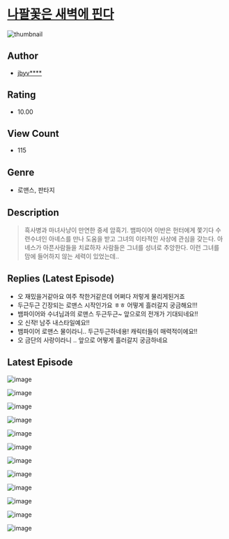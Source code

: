 # [나팔꽃은 새벽에 핀다](https://comic.naver.com/challenge/list?titleId=811455)
![thumbnail](https://image-comic.pstatic.net/user_contents_data/challenge_comic/2023/05/25/upload_3617860776267101029_480x623.jpeg)

## Author
- [jbyv****](https://comic.naver.com/artistTitle?id=367330)

## Rating
- 10.00

## View Count
- 115

## Genre
- 로맨스, 판타지

## Description
> 흑사병과 마녀사냥이 만연한 중세 암흑기. 뱀파이어 이반은 헌터에게 쫓기다 수련수녀인 아녜스를 만나 도움을 받고 그녀의 이타적인 사상에 관심을 갖는다. 아녜스가 아픈사람들을 치료하자 사람들은 그녀를 성녀로 추앙한다. 이런 그녀를 맘에 들어하지 않는 세력이 있었는데..

## Replies (Latest Episode)
- 오 재밌을거같아요 여주 착한거같은데 어쩌다 저렇게 물리게된거죠
- 두근두근 긴장되는 로맨스 시작인가요 ㅎㅎ 어떻게 흘러갈지 궁금해요!!!
- 뱀파이어와 수녀님과의 로맨스 두근두근~ 앞으로의 전개가 기대되네요!!
- 오 신작! 남주 내스타일예요!!
- 뱀파이어 로맨스 물이라니.. 두근두근하네용! 캐릭터들이 매력적이에요!!
- 오 금단의 사랑이라니 .. 앞으로 어떻게 흘러갈지 궁금하네요

## Latest Episode
![image](https://image-comic.pstatic.net/user_contents_data/challenge_comic/2023/05/25/367330/upload_3761685671932343864.jpeg)

![image](https://image-comic.pstatic.net/user_contents_data/challenge_comic/2023/05/25/367330/upload_3832951634663977265.jpeg)

![image](https://image-comic.pstatic.net/user_contents_data/challenge_comic/2023/05/25/367330/upload_4063765715607369059.jpeg)

![image](https://image-comic.pstatic.net/user_contents_data/challenge_comic/2023/05/25/367330/upload_3775532951420559920.jpeg)

![image](https://image-comic.pstatic.net/user_contents_data/challenge_comic/2023/05/25/367330/upload_7077469727969850470.jpeg)

![image](https://image-comic.pstatic.net/user_contents_data/challenge_comic/2023/05/25/367330/upload_7090128376067011685.jpeg)

![image](https://image-comic.pstatic.net/user_contents_data/challenge_comic/2023/05/27/367330/upload_4050479212735258929.jpeg)

![image](https://image-comic.pstatic.net/user_contents_data/challenge_comic/2023/05/26/367330/upload_7306587237396131939.jpeg)

![image](https://image-comic.pstatic.net/user_contents_data/challenge_comic/2023/05/27/367330/upload_7075213728516420964.jpeg)

![image](https://image-comic.pstatic.net/user_contents_data/challenge_comic/2023/05/27/367330/upload_3559309561626243171.jpeg)

![image](https://image-comic.pstatic.net/user_contents_data/challenge_comic/2023/05/25/367330/upload_3689404886382032690.jpeg)

![image](https://image-comic.pstatic.net/user_contents_data/challenge_comic/2023/05/25/367330/upload_3546696183272530530.jpeg)
